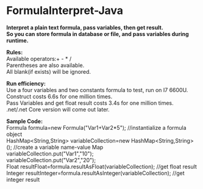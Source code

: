 # FormulaInterpret-Java  
**Interpret a plain text formula, pass variables, then get result.  
So you can store formula in database or file, and pass variables during runtime.**  

**Rules:**  
Available operators:+ - \* /  
Parentheses are also available.  
All blank(if exists) will be ignored.  

**Run efficiency:**  
Use a four variables and two constants formula to test, run on I7 6600U.  
Construct costs 6.6s for one million times.  
Pass Variables and get float result costs 3.4s for one million times.  
.net/.net Core version will come out later.  

**Sample Code:**  
Formula formula=new Formula("Var1+Var2\*5"); //instantialize a formula object  
HashMap<String,String> variableCollection=new HashMap<String,String>(); //create a variable name-value Map  
variableCollection.put("Var1","10");  
variableCollection.put("Var2","20");  
Float resultFloat=formula.resultAsFloat(variableCollection);  //get float result  
Integer resultInteger=formula.resultAsInteger(variableCollection);  //get integer result  
